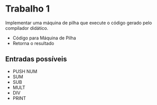 # Trabalho 1

Implementar uma máquina de pilha que execute o código gerado pelo compilador didático.

* Código para Máquina de Pilha
* Retorna o resultado


## Entradas possíveis 

* PUSH NUM
* SUM 
* SUB 
* MULT
* DIV 
* PRINT